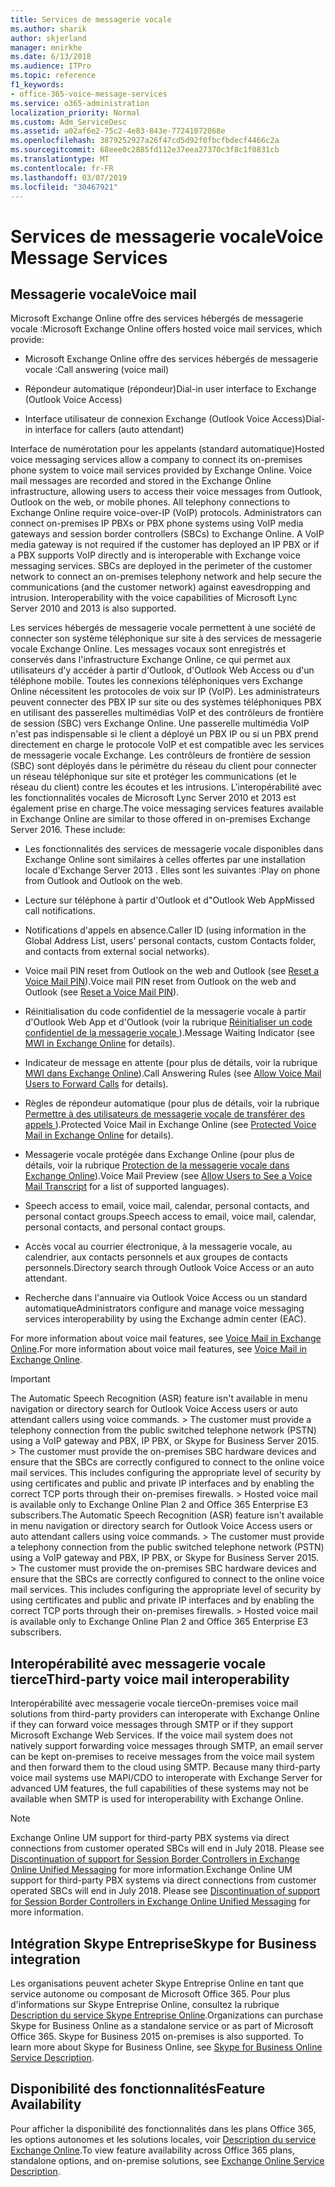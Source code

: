 ```yaml
---
title: Services de messagerie vocale
ms.author: sharik
author: skjerland
manager: mnirkhe
ms.date: 6/13/2018
ms.audience: ITPro
ms.topic: reference
f1_keywords:
- office-365-voice-message-services
ms.service: o365-administration
localization_priority: Normal
ms.custom: Adm_ServiceDesc
ms.assetid: a02af6e2-75c2-4e83-843e-77241072068e
ms.openlocfilehash: 3879252927a26f47cd5d92f0fbcfbdecf4466c2a
ms.sourcegitcommit: 68eee0c2885fd112e37eea27370c3f8c1f0831cb
ms.translationtype: MT
ms.contentlocale: fr-FR
ms.lasthandoff: 03/07/2019
ms.locfileid: "30467921"
---
```

# <a name="voice-message-services"></a><span data-ttu-id="d8602-102">Services de messagerie vocale</span><span class="sxs-lookup"><span data-stu-id="d8602-102">Voice Message Services</span></span>

## <a name="voice-mail"></a><span data-ttu-id="d8602-103">Messagerie vocale</span><span class="sxs-lookup"><span data-stu-id="d8602-103">Voice mail</span></span>

<span data-ttu-id="d8602-104">Microsoft Exchange Online offre des services hébergés de messagerie vocale :</span><span class="sxs-lookup"><span data-stu-id="d8602-104">Microsoft Exchange Online offers hosted voice mail services, which provide:</span></span>
  
- <span data-ttu-id="d8602-105">Microsoft Exchange Online offre des services hébergés de messagerie vocale :</span><span class="sxs-lookup"><span data-stu-id="d8602-105">Call answering (voice mail)</span></span>
    
- <span data-ttu-id="d8602-106">Répondeur automatique (répondeur)</span><span class="sxs-lookup"><span data-stu-id="d8602-106">Dial-in user interface to Exchange (Outlook Voice Access)</span></span>
    
- <span data-ttu-id="d8602-107">Interface utilisateur de connexion Exchange (Outlook Voice Access)</span><span class="sxs-lookup"><span data-stu-id="d8602-107">Dial-in interface for callers (auto attendant)</span></span>
    
<span data-ttu-id="d8602-p101">Interface de numérotation pour les appelants (standard automatique)</span><span class="sxs-lookup"><span data-stu-id="d8602-p101">Hosted voice messaging services allow a company to connect its on-premises phone system to voice mail services provided by Exchange Online. Voice mail messages are recorded and stored in the Exchange Online infrastructure, allowing users to access their voice messages from Outlook, Outlook on the web, or mobile phones. All telephony connections to Exchange Online require voice-over-IP (VoIP) protocols. Administrators can connect on-premises IP PBXs or PBX phone systems using VoIP media gateways and session border controllers (SBCs) to Exchange Online. A VoIP media gateway is not required if the customer has deployed an IP PBX or if a PBX supports VoIP directly and is interoperable with Exchange voice messaging services. SBCs are deployed in the perimeter of the customer network to connect an on-premises telephony network and help secure the communications (and the customer network) against eavesdropping and intrusion. Interoperability with the voice capabilities of Microsoft Lync Server 2010 and 2013 is also supported.</span></span>
  
<span data-ttu-id="d8602-p102">Les services hébergés de messagerie vocale permettent à une société de connecter son système téléphonique sur site à des services de messagerie vocale Exchange Online. Les messages vocaux sont enregistrés et conservés dans l'infrastructure Exchange Online, ce qui permet aux utilisateurs d'y accéder à partir d'Outlook, d'Outlook Web Access ou d'un téléphone mobile. Toutes les connexions téléphoniques vers Exchange Online nécessitent les protocoles de voix sur IP (VoIP). Les administrateurs peuvent connecter des PBX IP sur site ou des systèmes téléphoniques PBX en utilisant des passerelles multimédias VoIP et des contrôleurs de frontière de session (SBC) vers Exchange Online. Une passerelle multimédia VoIP n'est pas indispensable si le client a déployé un PBX IP ou si un PBX prend directement en charge le protocole VoIP et est compatible avec les services de messagerie vocale Exchange. Les contrôleurs de frontière de session (SBC) sont déployés dans le périmètre du réseau du client pour connecter un réseau téléphonique sur site et protéger les communications (et le réseau du client) contre les écoutes et les intrusions. L'interopérabilité avec les fonctionnalités vocales de Microsoft Lync Server 2010 et 2013 est également prise en charge.</span><span class="sxs-lookup"><span data-stu-id="d8602-p102">The voice messaging services features available in Exchange Online are similar to those offered in on-premises Exchange Server 2016. These include:</span></span>
  
- <span data-ttu-id="d8602-117">Les fonctionnalités des services de messagerie vocale disponibles dans Exchange Online sont similaires à celles offertes par une installation locale d'Exchange Server 2013 . Elles sont les suivantes :</span><span class="sxs-lookup"><span data-stu-id="d8602-117">Play on phone from Outlook and Outlook on the web.</span></span>
    
- <span data-ttu-id="d8602-118">Lecture sur téléphone à partir d'Outlook et d"Outlook Web App</span><span class="sxs-lookup"><span data-stu-id="d8602-118">Missed call notifications.</span></span>
    
- <span data-ttu-id="d8602-119">Notifications d'appels en absence.</span><span class="sxs-lookup"><span data-stu-id="d8602-119">Caller ID (using information in the Global Address List, users' personal contacts, custom Contacts folder, and contacts from external social networks).</span></span>
    
- <span data-ttu-id="d8602-120">Voice mail PIN reset from Outlook on the web and Outlook (see [Reset a Voice Mail PIN](https://go.microsoft.com/fwlink/p/?LinkId=286328)).</span><span class="sxs-lookup"><span data-stu-id="d8602-120">Voice mail PIN reset from Outlook on the web and Outlook (see [Reset a Voice Mail PIN](https://go.microsoft.com/fwlink/p/?LinkId=286328)).</span></span>
    
- <span data-ttu-id="d8602-121">Réinitialisation du code confidentiel de la messagerie vocale à partir d'Outlook Web App et d'Outlook (voir la rubrique [Réinitialiser un code confidentiel de la messagerie vocale ](https://go.microsoft.com/fwlink/p/?LinkId=271794)).</span><span class="sxs-lookup"><span data-stu-id="d8602-121">Message Waiting Indicator (see [MWI in Exchange Online](https://go.microsoft.com/fwlink/p/?LinkId=271794) for details).</span></span> 
    
- <span data-ttu-id="d8602-122">Indicateur de message en attente (pour plus de détails, voir la rubrique [MWI dans Exchange Online](https://go.microsoft.com/fwlink/p/?LinkId=271795)).</span><span class="sxs-lookup"><span data-stu-id="d8602-122">Call Answering Rules (see [Allow Voice Mail Users to Forward Calls](https://go.microsoft.com/fwlink/p/?LinkId=271795) for details).</span></span> 
    
- <span data-ttu-id="d8602-123">Règles de répondeur automatique (pour plus de détails, voir la rubrique [Permettre à des utilisateurs de messagerie vocale de transférer des appels ](https://go.microsoft.com/fwlink/p/?LinkId=271796)).</span><span class="sxs-lookup"><span data-stu-id="d8602-123">Protected Voice Mail in Exchange Online (see [Protected Voice Mail in Exchange Online](https://go.microsoft.com/fwlink/p/?LinkId=271796) for details).</span></span> 
    
- <span data-ttu-id="d8602-124">Messagerie vocale protégée dans Exchange Online (pour plus de détails, voir la rubrique [Protection de la messagerie vocale dans Exchange Online](https://go.microsoft.com/fwlink/p/?LinkId=271797)).</span><span class="sxs-lookup"><span data-stu-id="d8602-124">Voice Mail Preview (see [Allow Users to See a Voice Mail Transcript](https://go.microsoft.com/fwlink/p/?LinkId=271797) for a list of supported languages).</span></span> 
    
- <span data-ttu-id="d8602-125">Speech access to email, voice mail, calendar, personal contacts, and personal contact groups.</span><span class="sxs-lookup"><span data-stu-id="d8602-125">Speech access to email, voice mail, calendar, personal contacts, and personal contact groups.</span></span>
    
- <span data-ttu-id="d8602-126">Accès vocal au courrier électronique, à la messagerie vocale, au calendrier, aux contacts personnels et aux groupes de contacts personnels.</span><span class="sxs-lookup"><span data-stu-id="d8602-126">Directory search through Outlook Voice Access or an auto attendant.</span></span>
    
- <span data-ttu-id="d8602-127">Recherche dans l'annuaire via Outlook Voice Access ou un standard automatique</span><span class="sxs-lookup"><span data-stu-id="d8602-127">Administrators configure and manage voice messaging services interoperability by using the Exchange admin center (EAC).</span></span>
    
<span data-ttu-id="d8602-128">For more information about voice mail features, see [Voice Mail in Exchange Online](https://go.microsoft.com/fwlink/p/?LinkId=271798).</span><span class="sxs-lookup"><span data-stu-id="d8602-128">For more information about voice mail features, see [Voice Mail in Exchange Online](https://go.microsoft.com/fwlink/p/?LinkId=271798).</span></span>
  
> [!IMPORTANT]
> <span data-ttu-id="d8602-p103">The Automatic Speech Recognition (ASR) feature isn't available in menu navigation or directory search for Outlook Voice Access users or auto attendant callers using voice commands. > The customer must provide a telephony connection from the public switched telephone network (PSTN) using a VoIP gateway and PBX, IP PBX, or Skype for Business Server 2015. > The customer must provide the on-premises SBC hardware devices and ensure that the SBCs are correctly configured to connect to the online voice mail services. This includes configuring the appropriate level of security by using certificates and public and private IP interfaces and by enabling the correct TCP ports through their on-premises firewalls. > Hosted voice mail is available only to Exchange Online Plan 2 and Office 365 Enterprise E3 subscribers.</span><span class="sxs-lookup"><span data-stu-id="d8602-p103">The Automatic Speech Recognition (ASR) feature isn't available in menu navigation or directory search for Outlook Voice Access users or auto attendant callers using voice commands. > The customer must provide a telephony connection from the public switched telephone network (PSTN) using a VoIP gateway and PBX, IP PBX, or Skype for Business Server 2015. > The customer must provide the on-premises SBC hardware devices and ensure that the SBCs are correctly configured to connect to the online voice mail services. This includes configuring the appropriate level of security by using certificates and public and private IP interfaces and by enabling the correct TCP ports through their on-premises firewalls. > Hosted voice mail is available only to Exchange Online Plan 2 and Office 365 Enterprise E3 subscribers.</span></span> 
  
## <a name="third-party-voice-mail-interoperability"></a><span data-ttu-id="d8602-134">Interopérabilité avec messagerie vocale tierce</span><span class="sxs-lookup"><span data-stu-id="d8602-134">Third-party voice mail interoperability</span></span>

<span data-ttu-id="d8602-p104">Interopérabilité avec messagerie vocale tierce</span><span class="sxs-lookup"><span data-stu-id="d8602-p104">On-premises voice mail solutions from third-party providers can interoperate with Exchange Online if they can forward voice messages through SMTP or if they support Microsoft Exchange Web Services. If the voice mail system does not natively support forwarding voice messages through SMTP, an email server can be kept on-premises to receive messages from the voice mail system and then forward them to the cloud using SMTP. Because many third-party voice mail systems use MAPI/CDO to interoperate with Exchange Server for advanced UM features, the full capabilities of these systems may not be available when SMTP is used for interoperability with Exchange Online.</span></span>
  
> [!NOTE]
> <span data-ttu-id="d8602-p105">Exchange Online UM support for third-party PBX systems via direct connections from customer operated SBCs will end in July 2018. Please see [Discontinuation of support for Session Border Controllers in Exchange Online Unified Messaging](https://blogs.technet.microsoft.com/exchange/2017/07/18/discontinuation-of-support-for-session-border-controllers-in-exchange-online-unified-messaging/) for more information.</span><span class="sxs-lookup"><span data-stu-id="d8602-p105">Exchange Online UM support for third-party PBX systems via direct connections from customer operated SBCs will end in July 2018. Please see [Discontinuation of support for Session Border Controllers in Exchange Online Unified Messaging](https://blogs.technet.microsoft.com/exchange/2017/07/18/discontinuation-of-support-for-session-border-controllers-in-exchange-online-unified-messaging/) for more information.</span></span> 
  
## <a name="skype-for-business-integration"></a><span data-ttu-id="d8602-140">Intégration Skype Entreprise</span><span class="sxs-lookup"><span data-stu-id="d8602-140">Skype for Business integration</span></span>

<span data-ttu-id="d8602-p106">Les organisations peuvent acheter Skype Entreprise Online en tant que service autonome ou composant de Microsoft Office 365. Pour plus d'informations sur Skype Entreprise Online, consultez la rubrique [Description du service Skype Entreprise Online](../skype-for-business-online-service-description/skype-for-business-online-service-description.md).</span><span class="sxs-lookup"><span data-stu-id="d8602-p106">Organizations can purchase Skype for Business Online as a standalone service or as part of Microsoft Office 365. Skype for Business 2015 on-premises is also supported. To learn more about Skype for Business Online, see [Skype for Business Online Service Description](../skype-for-business-online-service-description/skype-for-business-online-service-description.md).</span></span>
  
## <a name="feature-availability"></a><span data-ttu-id="d8602-144">Disponibilité des fonctionnalités</span><span class="sxs-lookup"><span data-stu-id="d8602-144">Feature Availability</span></span>

<span data-ttu-id="d8602-145">Pour afficher la disponibilité des fonctionnalités dans les plans Office 365, les options autonomes et les solutions locales, voir [Description du service Exchange Online](exchange-online-service-description.md).</span><span class="sxs-lookup"><span data-stu-id="d8602-145">To view feature availability across Office 365 plans, standalone options, and on-premise solutions, see [Exchange Online Service Description](exchange-online-service-description.md).</span></span>
  

